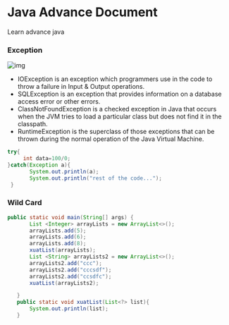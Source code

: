 # Java Advance Document
Learn advance java

### Exception
![img](https://user-images.githubusercontent.com/99189713/164143960-a731dd7d-fc69-4dc4-a25f-4ecd6178bb53.png)

- IOException is an exception which programmers use in the code to throw a failure in Input & Output operations. 
- SQLException is an exception that provides information on a database access error or other errors.
- ClassNotFoundException is a checked exception in Java that occurs when the JVM tries to load a particular class but does not find it in the classpath.
- RuntimeException is the superclass of those exceptions that can be thrown during the normal operation of the Java Virtual Machine.

 ```java
 try{
      int data=100/0;
 }catch(Exception a){
        System.out.println(a);
        System.out.println("rest of the code...");
  }
```
### Wild Card

 ```java
 public static void main(String[] args) {
        List <Integer> arrayLists = new ArrayList<>();
        arrayLists.add(5);
        arrayLists.add(6);
        arrayLists.add(8);
        xuatList(arrayLists);
        List <String> arrayLists2 = new ArrayList<>();
        arrayLists2.add("ccc");
        arrayLists2.add("cccsdf");
        arrayLists2.add("ccsdfc");
        xuatList(arrayLists2);

    }
    public static void xuatList(List<?> list){
        System.out.println(list);
    }
```
